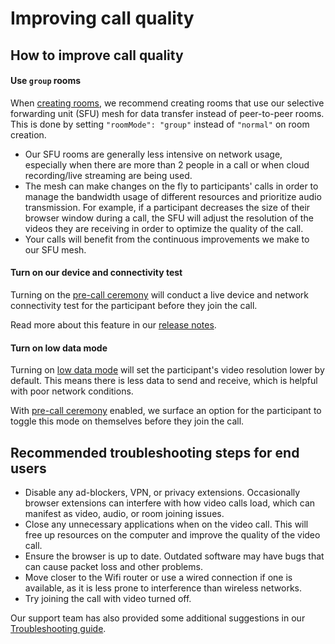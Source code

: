 # Improving call quality

## How to improve call quality

#### **Use `group` rooms**

When [creating rooms](../../reference/whereby-rest-api-reference/#create-meeting), we recommend creating rooms that use our selective forwarding unit (SFU) mesh for data transfer instead of peer-to-peer rooms. This is done by setting `"roomMode": "group"` instead of `"normal"` on room creation.&#x20;

* Our SFU rooms are generally less intensive on network usage, especially when there are more than 2 people in a call or when cloud recording/live streaming are being used.
* The mesh can make changes on the fly to participants' calls in order to manage the bandwidth usage of different resources and prioritize audio transmission. For example, if a participant decreases the size of their browser window during a call, the SFU will adjust the resolution of the videos they are receiving in order to optimize the quality of the call. &#x20;
* Your calls will benefit from the continuous improvements we make to our SFU mesh.

#### **Turn on our device and connectivity test**

Turning on the [pre-call ceremony](https://docs.whereby.com/customizing-rooms/using-url-parameters#precallceremony-less-than-on-or-off-greater-than) will conduct a live device and network connectivity test for the participant before they join the call.&#x20;

Read more about this feature in our [release notes](https://whereby.launchnotes.io/announcements/pre-call-device-connectivity-tests).

#### **Turn on low data mode**

Turning on [low data mode](https://docs.whereby.com/customizing-rooms/using-url-parameters#lowdata-less-than-on-or-off-greater-than) will set the participant's video resolution lower by default. This means there is less data to send and receive, which is helpful with poor network conditions.

With [pre-call ceremony](../../whereby-101/customizing-rooms/using-url-parameters.md#precallceremony-less-than-on-or-off-greater-than) enabled, we surface an option for the participant to toggle this mode on themselves before they join the call.&#x20;

## **Recommended troubleshooting steps for end users**

* Disable any ad-blockers, VPN, or privacy extensions. Occasionally browser extensions can interfere with how video calls load, which can manifest as video, audio, or room joining issues.
* Close any unnecessary applications when on the video call. This will free up resources on the computer and improve the quality of the video call.
* Ensure the browser is up to date. Outdated software may have bugs that can cause packet loss and other problems.
* Move closer to the Wifi router or use a wired connection if one is available, as it is less prone to interference than wireless networks.
* Try joining the call with video turned off.

Our support team has also provided some additional suggestions in our [Troubleshooting guide](../../end-user/end-user-support-guides/end-user-documentation.md).
